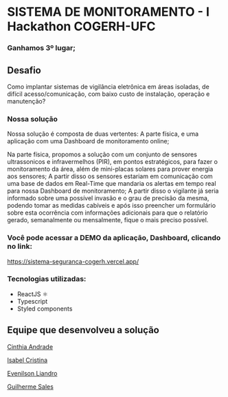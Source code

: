 # SISTEMA DE MONITORAMENTO - I Hackathon COGERH-UFC

###  Ganhamos 3º lugar;


## Desafio

Como implantar sistemas de vigilância eletrônica em áreas isoladas, de difícil
acesso/comunicação, com baixo custo de instalação, operação e manutenção?

### Nossa solução 

Nossa solução é composta de duas vertentes: A parte física, e uma aplicação com uma Dashboard de monitoramento online;

Na parte física, propomos a solução com um conjunto de sensores ultrassonicos e infravermelhos (PIR), em pontos estratégicos, para fazer o monitoramento da área, além de mini-placas solares para prover energia aos sensores; A partir disso os sensores estariam em comunicação com uma base de dados em Real-Time que mandaria os alertas em tempo real para nossa Dashboard de monitoramento; A partir disso o vigilante já seria informado sobre uma possível invasão e o grau de precisão da mesma, podendo tomar as medidas cabíveis e após isso preencher um formulário sobre esta ocorrência com informações adicionais para que o relatório gerado, semanalmente ou mensalmente, fique o mais preciso possível.

### Você pode acessar a DEMO da aplicação, Dashboard, clicando no link:

https://sistema-seguranca-cogerh.vercel.app/

### Tecnologias utilizadas: 
  + ReactJS ⚛️ 
  + Typescript
  + Styled components 




## Equipe que desenvolveu a solução

  [Cinthia Andrade](https://reactjs.org/)
  
  [Isabel Cristina](https://reactjs.org/)
  
  [Evenilson Liandro](https://github.com/evenilson)
  
  [Guilherme Sales](https://reactjs.org/)



